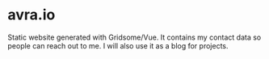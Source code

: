 # avra.io

Static website generated with Gridsome/Vue. It contains my contact data so people can reach out to me. I will also use it as a blog for projects.
